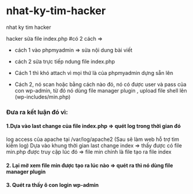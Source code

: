 # nhat-ky-tim-hacker
nhat ky tim hacker

hacker sửa file index.php
#có 2 cách => 
+ cách 1 vào phpmyadmin => sửa nội dung bài viết
+ cách 2 sửa trực tiếp ndung file index.php

+ Cách 1 thì khó attach vì mọi thứ là của phpmyadmin dựng sẵn lên
+ Cách 2, nó scan hoặc bằng cách nào đó, nó có được user và pass của con wp-admin, từ đó nó dùng file manager plugin , upload file shell lên (wp-includes/min.php)

### Đưa ra kết luận đó vì:
#### 1.Dựa vào last change của file index.php => quét log trong thời gian đó
log access của apache tại 
/var/log/apache2 (Sau sẽ làm web hỗ trợ tìm kiếm log)
Dựa vào khung thời gian last change index => thấy được có file min.php được truy cập lúc đó => file min chính là file tạo ra file index

#### 2. Lại mở xem file min được tạo ra lúc nào => quét ra thì nó dùng file manager plugin

#### 3. Quét ra thấy ô con login wp-admin
